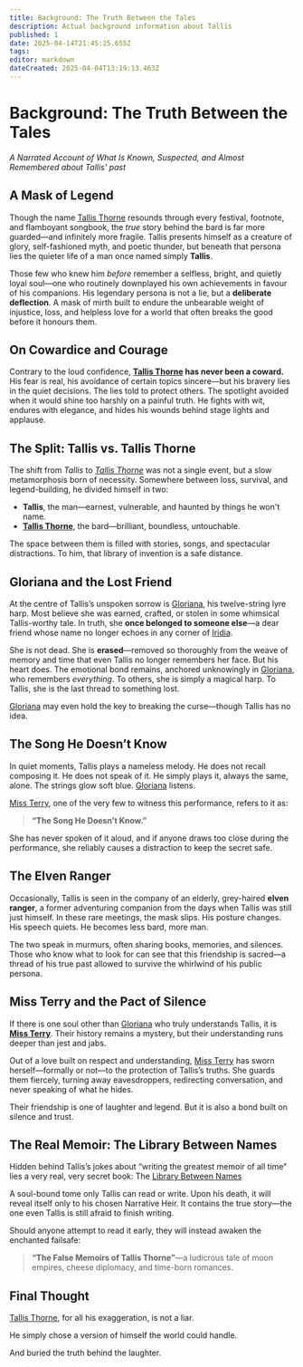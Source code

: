 ```yaml
---
title: Background: The Truth Between the Tales
description: Actual background information about Tallis
published: 1
date: 2025-04-14T21:45:25.655Z
tags: 
editor: markdown
dateCreated: 2025-04-04T13:19:13.463Z
---
```


# Background: The Truth Between the Tales  
*A Narrated Account of What Is Known, Suspected, and Almost Remembered about Tallis' past*

## A Mask of Legend

Though the name [Tallis Thorne](/geography/settlement/city/city-of-or/local/tallis-thorne.md) resounds through every festival, footnote, and flamboyant songbook, the *true* story behind the bard is far more guarded—and infinitely more fragile. Tallis presents himself as a creature of glory, self-fashioned myth, and poetic thunder, but beneath that persona lies the quieter life of a man once named simply **Tallis**.

Those few who knew him *before* remember a selfless, bright, and quietly loyal soul—one who routinely downplayed his own achievements in favour of his companions. His legendary persona is not a lie, but a **deliberate deflection**. A mask of mirth built to endure the unbearable weight of injustice, loss, and helpless love for a world that often breaks the good before it honours them.

## On Cowardice and Courage

Contrary to the loud confidence, **[Tallis Thorne](/geography/settlement/city/city-of-or/local/tallis-thorne.md) has never been a coward.**  
His fear is real, his avoidance of certain topics sincere—but his bravery lies in the quiet decisions. The lies told to protect others. The spotlight avoided when it would shine too harshly on a painful truth. He fights with wit, endures with elegance, and hides his wounds behind stage lights and applause.

## The Split: Tallis vs. Tallis Thorne

The shift from *Tallis* to *[Tallis Thorne](/geography/settlement/city/city-of-or/local/tallis-thorne.md)* was not a single event, but a slow metamorphosis born of necessity. Somewhere between loss, survival, and legend-building, he divided himself in two:

- **Tallis**, the man—earnest, vulnerable, and haunted by things he won't name.  
- **[Tallis Thorne](/geography/settlement/city/city-of-or/local/tallis-thorne.md)**, the bard—brilliant, boundless, untouchable.

The space between them is filled with stories, songs, and spectacular distractions. To him, that library of invention is a safe distance.

## Gloriana and the Lost Friend

At the centre of Tallis’s unspoken sorrow is [Gloriana](/geography/settlement/city/city-of-or/local/tallis-thorne/gloriana.md), his twelve-string lyre harp. Most believe she was earned, crafted, or stolen in some whimsical Tallis-worthy tale. In truth, she **once belonged to someone else**—a dear friend whose name no longer echoes in any corner of [Iridia](/geography/cosmology/iridia.md).

She is not dead. She is **erased**—removed so thoroughly from the weave of memory and time that even Tallis no longer remembers her face. But his heart does. The emotional bond remains, anchored unknowingly in [Gloriana](/geography/settlement/city/city-of-or/local/tallis-thorne/gloriana.md), who remembers *everything*. To others, she is simply a magical harp. To Tallis, she is the last thread to something lost.

[Gloriana](/geography/settlement/city/city-of-or/local/tallis-thorne/gloriana.md) may even hold the key to breaking the curse—though Tallis has no idea.

## The Song He Doesn’t Know

In quiet moments, Tallis plays a nameless melody. He does not recall composing it. He does not speak of it. He simply plays it, always the same, alone. The strings glow soft blue. [Gloriana](/geography/settlement/city/city-of-or/local/tallis-thorne/gloriana.md) listens.

[Miss Terry](/being/character/miss-terry.md), one of the very few to witness this performance, refers to it as:

> **“The Song He Doesn’t Know.”**

She has never spoken of it aloud, and if anyone draws too close during the performance, she reliably causes a distraction to keep the secret safe.

## The Elven Ranger

Occasionally, Tallis is seen in the company of an elderly, grey-haired **elven ranger**, a former adventuring companion from the days when Tallis was still just himself. In these rare meetings, the mask slips. His posture changes. His speech quiets. He becomes less bard, more man.

The two speak in murmurs, often sharing books, memories, and silences. Those who know what to look for can see that this friendship is sacred—a thread of his true past allowed to survive the whirlwind of his public persona.

## Miss Terry and the Pact of Silence

If there is one soul other than [Gloriana](/geography/settlement/city/city-of-or/local/tallis-thorne/gloriana.md) who truly understands Tallis, it is **[Miss Terry](/being/character/miss-terry.md)**. Their history remains a mystery, but their understanding runs deeper than jest and jabs.

Out of a love built on respect and understanding, [Miss Terry](/being/character/miss-terry.md) has sworn herself—formally or not—to the protection of Tallis’s truths. She guards them fiercely, turning away eavesdroppers, redirecting conversation, and never speaking of what he hides.

Their friendship is one of laughter and legend. But it is also a bond built on silence and trust.

## The Real Memoir: The Library Between Names

Hidden behind Tallis’s jokes about “writing the greatest memoir of all time” lies a very real, very secret book: The [Library Between Names](/geography/settlement/city/city-of-or/local/tallis-thorne/library-between-names.md)

A soul-bound tome only Tallis can read or write. Upon his death, it will reveal itself only to his chosen Narrative Heir. It contains the true story—the one even Tallis is still afraid to finish writing.

Should anyone attempt to read it early, they will instead awaken the enchanted failsafe:  
> **“The False Memoirs of Tallis Thorne”**—a ludicrous tale of moon empires, cheese diplomacy, and time-born romances.

## Final Thought

[Tallis Thorne](/geography/settlement/city/city-of-or/local/tallis-thorne.md), for all his exaggeration, is not a liar.

He simply chose a version of himself the world could handle.

And buried the truth behind the laughter.
